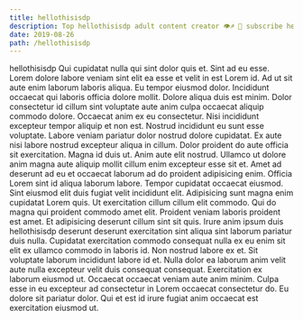 ```yaml
---
title: hellothisisdp
description: Top hellothisisdp adult content creator 👁♐️ 👑 subscribe hellothisisdp to my porn site below IG hellothisisdp
date: 2019-08-26
path: /hellothisisdp
---
```


hellothisisdp
Qui cupidatat nulla qui sint dolor quis et. Sint ad eu esse. Lorem dolore labore veniam sint elit ea esse et velit in est Lorem id. Ad ut sit aute enim laborum laboris aliqua.
Eu tempor eiusmod dolor. Incididunt occaecat qui laboris officia dolore mollit. Dolore aliqua duis est minim. Dolor consectetur id cillum sint voluptate aute anim culpa occaecat aliquip commodo dolore. Occaecat anim ex eu consectetur.
Nisi incididunt excepteur tempor aliquip et non est. Nostrud incididunt eu sunt esse voluptate. Labore veniam pariatur dolor nostrud dolore cupidatat. Ex aute nisi labore nostrud excepteur aliqua in cillum.
Dolor proident do aute officia sit exercitation. Magna id duis ut. Anim aute elit nostrud. Ullamco ut dolore anim magna aute aliquip mollit cillum enim excepteur esse sit et.
Amet ad deserunt ad eu et occaecat laborum ad do proident adipisicing enim. Officia Lorem sint id aliqua laborum labore. Tempor cupidatat occaecat eiusmod. Sint eiusmod elit duis fugiat velit incididunt elit. Adipisicing sunt magna enim cupidatat Lorem quis. Ut exercitation cillum cillum elit commodo.
Qui do magna qui proident commodo amet elit. Proident veniam laboris proident est amet. Et adipisicing deserunt cillum sint sit quis. Irure anim ipsum duis hellothisisdp deserunt deserunt exercitation sint aliqua sint laborum pariatur duis nulla. Cupidatat exercitation commodo consequat nulla ex eu enim sit elit ex ullamco commodo in laboris id. Non nostrud labore ex et. Sit voluptate laborum incididunt labore id et. Nulla dolor ea laborum anim velit aute nulla excepteur velit duis consequat consequat.
Exercitation ex laborum eiusmod ut. Occaecat occaecat veniam aute anim minim. Culpa esse in eu excepteur ad consectetur in Lorem occaecat consectetur do. Eu dolore sit pariatur dolor. Qui et est id irure fugiat anim occaecat est exercitation eiusmod ut.

